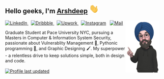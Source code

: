 ## Hello geeks, I'm <a href="https://ar33h.github.io">Arshdeep</a> <img src="./wave.gif" height="30px"> 
<a href="https://ar33h.github.io"><img src="./header_emoji.png" align="right" height=170 ></a>
<a href="https://www.linkedin.com/in/ar33h/">![LinkedIn](https://img.shields.io/badge/LinkedIn-0077B5?style=for-the-badge&logo=linkedin&logoColor=white) </a> &nbsp;
<a href="https://dribbble.com/ar33h">![Dribbble](https://img.shields.io/badge/Dribbble-EA4C89?style=for-the-badge&logo=dribbble&logoColor=white) </a> &nbsp;
<a href="https://www.upwork.com/o/profiles/users/~01ca68ef008904fc4e/">![Upwork](https://img.shields.io/badge/Upwork-8A37DB?style=for-the-badge&logo=upwork&logoColor=white&color=green) </a> &nbsp;
<a href="https://www.instagram.com/arshdeepsengh">![Instagram](https://img.shields.io/badge/Instagram-D14846?style=for-the-badge&logo=instagram&logoColor=white&color=purple)</a> &nbsp;
<a href="mailto:arshdeep.singh4@pace.edu">![Mail](https://img.shields.io/badge/Gmail-D14836?style=for-the-badge&logo=gmail&logoColor=white)</a>

Graduate Student at Pace University NYC, pursuing a Masters in Computer & Information System Security, passionate about Vulnerablity Management 🔐, Pythonic programming 🐍, and Graphic Designing 🖌️. My superpower - a relentless drive to keep solutions simple, both in design and code.
<br>
<br>
[![Profile last updated](https://img.shields.io/github/last-commit/ar33h/ar33h?label=Last%20Updated&style=flat)](https://github.com/ar33h/ar33h/commits)

